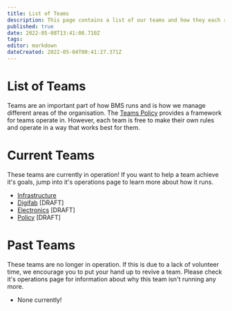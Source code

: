 ```yaml
---
title: List of Teams
description: This page contains a list of our teams and how they each run.
published: true
date: 2022-05-08T13:41:08.710Z
tags: 
editor: markdown
dateCreated: 2022-05-04T00:41:27.371Z
---
```


# List of Teams
Teams are an important part of how BMS runs and is how we manage different areas of the organisation. The [Teams Policy](/policies/teams) provides a framework for teams operate in. However, each team is free to make their own rules and operate in a way that works best for them.

# Current Teams
These teams are currently in operation! If you want to help a team achieve it's goals, jump into it's operations page to learn more about how it runs.

* [Infrastructure](/teams/infrastructure)
* [Digifab](/teams/digifab) [DRAFT]
* [Electronics](/teams/electronics) [DRAFT]
* [Policy](/teams/policy) [DRAFT]

# Past Teams
These teams are no longer in operation. If this is due to a lack of volunteer time, we encourage you to put your hand up to revive a team. Please check it's operations page for information about why this team isn't running any more.
* None currently!
